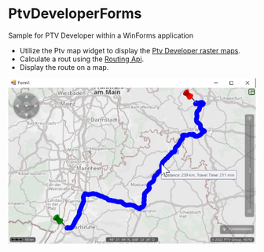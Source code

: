 # PtvDeveloperForms
Sample for PTV Developer within a WinForms application

* Utilize the Ptv map widget to display the [Ptv Developer raster maps](https://developer.myptv.com/APIs/Map%20Rendering.htm).
* Calculate a rout using the [Routing Api](https://developer.myptv.com/APIs/Routing.htm).
* Display the route on a map.

![screenshot](https://raw.githubusercontent.com/oliverheilig/PtvDeveloperForms/master/screenshot.jpg)
